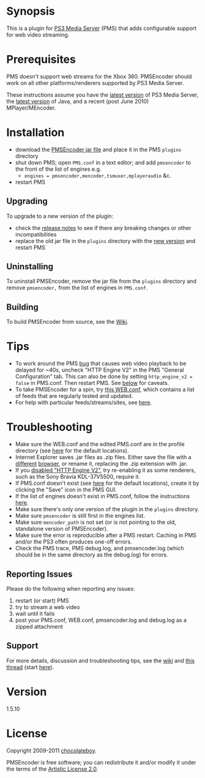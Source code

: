 # Synopsis <a name="Synopsis"></a>

This is a plugin for [PS3 Media Server](http://code.google.com/p/ps3mediaserver/) (PMS) that adds configurable support for web video streaming.

# Prerequisites <a name="Prerequisites"></a>

PMS doesn't support web streams for the Xbox 360. PMSEncoder should work on all other platforms/renderers supported by PS3 Media Server.

These instructions assume you have the [latest version](http://www.ps3mediaserver.org/forum/viewtopic.php?f=6&t=3507&p=36904#p36904) of PS3 Media Server, the [latest version](http://www.java.com/en/download/index.jsp) of Java, and a recent (post June 2010) MPlayer/MEncoder.

# Installation <a name="Install"></a>

* download the [PMSEncoder jar file](https://github.com/downloads/chocolateboy/pmsencoder/pmsencoder-1.5.10.jar) and place it in the PMS `plugins` directory
* shut down PMS; open `PMS.conf` in a text editor; and add `pmsencoder` to the front of the list of engines e.g.
  * `engines = pmsencoder,mencoder,tsmuxer,mplayeraudio` &c.
* restart PMS

## Upgrading <a name="Upgrade"></a>

To upgrade to a new version of the plugin:

* check the [release notes](https://github.com/chocolateboy/pmsencoder/wiki/Release-Notes) to see if there any breaking changes or other incompatibilities
* replace the old jar file in the `plugins` directory with the [new version](https://github.com/downloads/chocolateboy/pmsencoder/pmsencoder-1.5.10.jar) and restart PMS

## Uninstalling <a name="Uninstall"></a>

To uninstall PMSEncoder, remove the jar file from the `plugins` directory and remove `pmsencoder,` from the list of engines in
`PMS.conf`.

## Building <a name="Build"></a>

To build PMSEncoder from source, see the [Wiki](https://github.com/chocolateboy/pmsencoder/wiki/Development).

# Tips <a name="Tips"></a>

* To work around the PMS [bug](http://code.google.com/p/ps3mediaserver/issues/detail?id=759) that causes web video playback to be delayed for ~40s, uncheck "HTTP Engine V2" in the PMS "General Configuration" tab. This can also be done by setting `http_engine_v2 = false` in PMS.conf. Then restart PMS. See [below](#HTTPEngine) for caveats.
* To take PMSEncoder for a spin, try [this WEB.conf](http://github.com/chocolateboy/pmsencoder/raw/master/misc/conf/WEB.conf), which contains a list of feeds that are regularly tested and updated.
* For help with particular feeds/streams/sites, see [here](http://www.ps3mediaserver.org/forum/viewtopic.php?f=6&t=8776&p=46696#p46696).


# Troubleshooting <a name="Troubleshooting"></a>

* Make sure the WEB.conf and the edited PMS.conf are in the profile directory (see [here](http://www.ps3mediaserver.org/forum/viewtopic.php?f=6&t=3507&p=32731#p32731) for the default locations).
* Internet Explorer saves .jar files as .zip files. Either save the file with a [different](http://www.mozilla.com/firefox/) [browser](http://www.google.com/chrome), or rename it, replacing the .zip extension with .jar.
* <a name="HTTPEngine"></a>If you [disabled "HTTP Engine V2"](#Tips), try re-enabling it as some renderers, such as the Sony Bravia KDL-37V5500, require it.
* If PMS.conf doesn't exist (see [here](http://ps3mediaserver.org/forum/viewtopic.php?f=6&t=3507&p=32731#p32731) for the default locations), create it by clicking the "Save" icon in the PMS GUI.
* If the list of engines doesn't exist in PMS.conf, follow the instructions [here](http://ps3mediaserver.org/forum/viewtopic.php?f=6&t=7435&p=34674#p34674).
* Make sure there's only one version of the plugin in the `plugins` directory.
* Make sure `pmsencoder` is still first in the engines list.
* Make sure `mencoder_path` is not set (or is not pointing to the old, standalone version of PMSEncoder).
* Make sure the error is reproducible after a PMS restart. Caching in PMS and/or the PS3 often produces one-off errors.
* Check the PMS trace, PMS debug.log, and pmsencoder.log (which should be in the same directory as the debug.log) for
  errors.

## Reporting Issues <a name="Help"></a>

Please do the following when reporting any issues:

1. restart (or start) PMS
2. try to stream a web video
3. wait until it fails
4. post your PMS.conf, WEB.conf, pmsencoder.log and debug.log as a zipped attachment

## Support <a name="Support"></a>

For more details, discussion and troubleshooting tips, see the [wiki](http://wiki.github.com/chocolateboy/pmsencoder/) and [this thread](http://ps3mediaserver.org/forum/viewtopic.php?f=6&t=8776) (start [here](http://ps3mediaserver.org/forum/viewtopic.php?f=6&t=8776#p22479)).

# Version <a name="Version"></a>

1.5.10

# License <a name="License"></a>

Copyright 2009-2011 [chocolateboy](mailto:chocolate@cpan.org).

PMSEncoder is free software; you can redistribute it and/or modify it under the terms of the [Artistic License 2.0](http://www.opensource.org/licenses/artistic-license-2.0.php).

